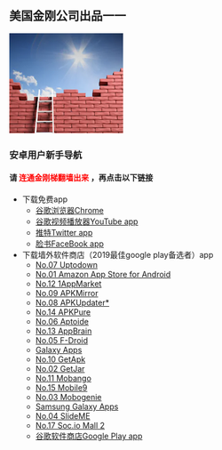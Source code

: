 ## 美国金刚公司出品一一

![image](l-w-s-athird.png)


### 安卓用户新手导航
#### 请<font color="Red"> 连通金刚梯翻墙出来 </font>，再点击以下链接
  - 下载免费app
    - [谷歌浏览器Chrome](https://a2zitpro.github.io/web/downloadchrome)
    - [谷歌视频播放器YouTube app](https://a2zitpro.github.io/web/downloadyoutubeapp)
    - [推特Twitter app](https://a2zitpro.github.io/web/downloadtwitterapp)
    - [脸书FaceBook app](https://a2zitpro.github.io/web/downloadfacebookapp)
  - 下载墙外软件商店（2019最佳google play备选者）app
    - [No.07 Uptodown](https://uptodown-android.cn.uptodown.com/android/download)
    - [No.01 Amazon App Store for Android]()
    - [No.12 1AppMarket]()
    - [No.09 APKMirror]()
    - [No.08 APKUpdater*]()
    - [No.14 APKPure]()
    - [No.06 Aptoide]()
    - [No.13 AppBrain]()
    - [No.05 F-Droid]()
    - [Galaxy Apps]()
    - [No.10 GetApk]()
    - [No.02 GetJar]()
    - [No.11 Mobango]()
    - [No.15 Mobile9]()
    - [No.03 Mobogenie]()
    - [Samsung Galaxy Apps]()
    - [No.04 SlideME]()
    - [No.17 Soc.io Mall 2]()
    - [谷歌软件商店Google Play app](https://a2zitpro.github.io/web/downloadgoogleplayapp)    

